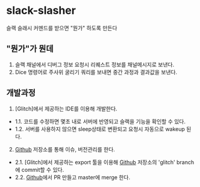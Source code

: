 # slack-slasher

슬랙 슬래시 커멘드를 받으면 "뭔가" 하도록 만든다

## "뭔가"가 뭔데

1. 슬랙 채널에서 디버그 정보 요청시 리퀘스트 정보를 채널메시지로 보낸다.
2. Dice 명령어로 주사위 굴리기 쿼리를 보내면 중간 과정과 결과값을 보낸다.

## 개발과정

1. [Glitch]에서 제공하는 IDE를 이용해 개발한다.

- 1.1. 코드를 수정하면 몇초 내로 서버에 반영되고 슬랙을 기능을 확인할 수 있다.
- 1.2. 서버를 사용하지 않으면 sleep상태로 변환되고 요청시 자동으로 wakeup 된다.

2. [Github] 저장소를 통해 이슈, 버전관리를 한다.

- 2.1. [Glitch]에서 제공하는 export 툴을 이용해 [Github] 저장소의 'glitch' branch에 commit할 수 있다.
- 2.2. [Github]에서 PR 만들고 master에 merge 한다.

[github]: https://github.com/xbfld/slack-slasher "Github repo for this project"
